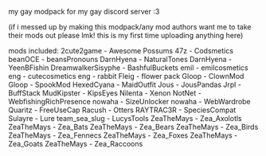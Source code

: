 my gay modpack for my gay discord server :3

(if i messed up by making this modpack/any mod authors want me to take their mods out please lmk! this is my first time uploading anything here)

mods included:
2cute2game - Awesome Possums
47z - Codsmetics
beanOCE - beansPronouns
DarnHyena - NaturalTones
DarnHyena - YeenBFishin
DreamwalkerSisyphe - BashfulBuckets
emil - emilcosmetics
eng - cutecosmetics
eng - rabbit
Fleig - flower pack
Gloop - ClownMod
Gloop - SpookMod
HexedCyana - MaidOutfit
Jous - JousPandas
Jrpl - BuffStack
MudKipster - KipsEyes
Nilenta - Xenon
NotNet - WebfishingRichPresence
nowaha - SizeUnlocker
nowaha - WebWardrobe
Quaritz - FreeUseCap
Racush - Otters
RAYTRAC3R - SpeciesCompat
Sulayre - Lure
team_sea_slug - LucysTools
ZeaTheMays - Zea_Axolotls
ZeaTheMays - Zea_Bats
ZeaTheMays - Zea_Bears
ZeaTheMays - Zea_Birds
ZeaTheMays - Zea_Fennecs
ZeaTheMays - Zea_Foxes
ZeaTheMays - Zea_Goats
ZeaTheMays - Zea_Raccoons